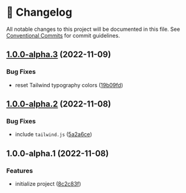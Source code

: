 <!-- markdownlint-disable --><!-- textlint-disable -->

# 📓 Changelog

All notable changes to this project will be documented in this file. See
[Conventional Commits](https://conventionalcommits.org) for commit guidelines.

## [1.0.0-alpha.3](https://github.com/sanity-io/demo/compare/v1.0.0-alpha.2...v1.0.0-alpha.3) (2022-11-09)

### Bug Fixes

- reset Tailwind typography colors ([19b09fd](https://github.com/sanity-io/demo/commit/19b09fd1834ab0aff3092fe5f47b15629e6827c0))

## [1.0.0-alpha.2](https://github.com/sanity-io/demo/compare/v1.0.0-alpha.1...v1.0.0-alpha.2) (2022-11-08)

### Bug Fixes

- include `tailwind.js` ([5a2a6ce](https://github.com/sanity-io/demo/commit/5a2a6ce6571ee60f5538eede3a6c8f2962f5fb51))

## 1.0.0-alpha.1 (2022-11-08)

### Features

- initialize project ([8c2c83f](https://github.com/sanity-io/demo/commit/8c2c83f1b69821ebfe9fd5a93066ee216c3f8c84))
